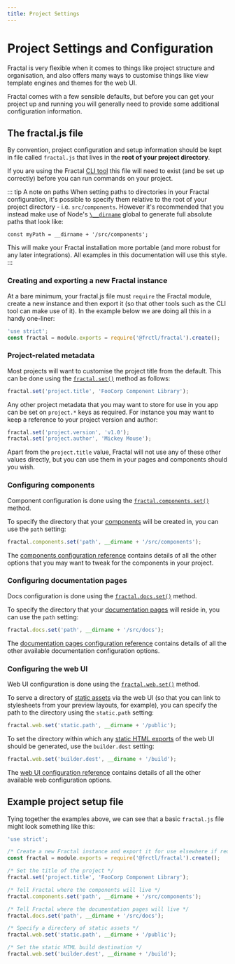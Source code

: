 ```yaml
---
title: Project Settings
---
```


# Project Settings and Configuration

Fractal is very flexible when it comes to things like project structure and organisation, and also offers many ways to customise things like view template engines and themes for the web UI.

Fractal comes with a few sensible defaults, but before you can get your project up and running you will generally need to provide some additional configuration information.

## The fractal.js file

By convention, project configuration and setup information should be kept in file called `fractal.js` that lives in the **root of your project directory**.

If you are using the Fractal [CLI tool](./cli) this file will need to exist (and be set up correctly) before you can run commands on your project.

::: tip A note on paths
When setting paths to directories in your Fractal configuration, it's possible to specify them relative to the root of your project directory - i.e. `src/components`. However it's recommended that you instead make use of Node's [`\__dirname`](https://nodejs.org/docs/latest/api/globals.html#globals_dirname) global to generate full absolute paths that look like:

`const myPath = __dirname + '/src/components';`

This will make your Fractal installation more portable (and more robust for any later integrations). All examples in this documentation will use this style.
:::

### Creating and exporting a new Fractal instance

At a bare minimum, your fractal.js file must `require` the Fractal module, create a new instance and then export it (so that other tools such as the CLI tool can make use of it). In the example below we are doing all this in a handy one-liner:

```js
'use strict';
const fractal = module.exports = require('@frctl/fractal').create();
```

### Project-related metadata

Most projects will want to customise the project title from the default. This can be done using the [`fractal.set()`](../api/endpoints/fractal.html#set-path-value) method as follows:

```js
fractal.set('project.title', 'FooCorp Component Library');
```

Any other project metadata that you may want to store for use in you app can be set on `project.*` keys as required. For instance you may want to keep a reference to your project version and author:

```js
fractal.set('project.version', 'v1.0');
fractal.set('project.author', 'Mickey Mouse');
```

Apart from the `project.title` value, Fractal will not use any of these other values directly, but you can use them in your pages and components should you wish.

### Configuring components

Component configuration is done using the [`fractal.components.set()`](../api/endpoints/fractal-components.html#set-path-value) method.

To specify the directory that your [components](./components) will be created in, you can use the `path` setting:

```js
fractal.components.set('path', __dirname + '/src/components');
```

The [components configuration reference](./components/configuration-reference.md) contains details of all the other  options that you may want to tweak for the components in your project.


### Configuring documentation pages

Docs configuration is done using the [`fractal.docs.set()`](../api/endpoints/fractal-docs.html#set-path-value) method.

To specify the directory that your [documentation pages](./documentation) will reside in, you can use the `path` setting:

```js
fractal.docs.set('path', __dirname + '/src/docs');
```

The [documentation pages configuration reference](./documentation/configuration-reference.html) contains details of all the other  available documentation configuration options.

### Configuring the web UI

Web UI configuration is done using the [`fractal.web.set()`](../api/endpoints/fractal-web.html#set-path-value) method.

To serve a directory of [static assets](./web/#static-assets) via the web UI (so that you can link to stylesheets from your preview layouts, for example), you can specify the path to the directory using the `static.path` setting:

```js
fractal.web.set('static.path', __dirname + '/public');
```

To set the directory within which any [static HTML exports](./web/exporting-static-html.html) of the web UI should be generated, use the `builder.dest` setting:

```js
fractal.web.set('builder.dest', __dirname + '/build');
```

The [web UI configuration reference](./web/configuration-reference.html) contains details of all the other available web configuration options.

## Example project setup file

Tying together the examples above, we can see that a basic `fractal.js` file might look something like this:

```js
'use strict';

/* Create a new Fractal instance and export it for use elsewhere if required */
const fractal = module.exports = require('@frctl/fractal').create();

/* Set the title of the project */
fractal.set('project.title', 'FooCorp Component Library');

/* Tell Fractal where the components will live */
fractal.components.set('path', __dirname + '/src/components');

/* Tell Fractal where the documentation pages will live */
fractal.docs.set('path', __dirname + '/src/docs');

/* Specify a directory of static assets */
fractal.web.set('static.path', __dirname + '/public');

/* Set the static HTML build destination */
fractal.web.set('builder.dest', __dirname + '/build');

```


<!-- ## Alternatives to using a fractal.js file for configuration

Whilst the standard fractal.js file works just fine, it's far from the only option. -->
